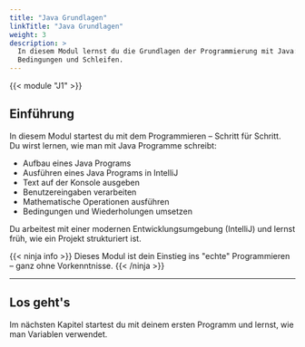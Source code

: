 ```yaml
---
title: "Java Grundlagen"
linkTitle: "Java Grundlagen"
weight: 3
description: >
  In diesem Modul lernst du die Grundlagen der Programmierung mit Java: Ausgaben, Variablen, Rechenoperationen,
  Bedingungen und Schleifen.
---
```


{{< module "J1" >}}

## Einführung

In diesem Modul startest du mit dem Programmieren – Schritt für Schritt.  
Du wirst lernen, wie man mit Java Programme schreibt:

- Aufbau eines Java Programs
- Ausführen eines Java Programs in IntelliJ
- Text auf der Konsole ausgeben
- Benutzereingaben verarbeiten
- Mathematische Operationen ausführen
- Bedingungen und Wiederholungen umsetzen

Du arbeitest mit einer modernen Entwicklungsumgebung (IntelliJ) und lernst früh, wie ein Projekt strukturiert ist.

{{< ninja info >}}
Dieses Modul ist dein Einstieg ins "echte" Programmieren – ganz ohne Vorkenntnisse.
{{< /ninja >}}

---

## Los geht's

Im nächsten Kapitel startest du mit deinem ersten Programm und lernst, wie man Variablen verwendet.
